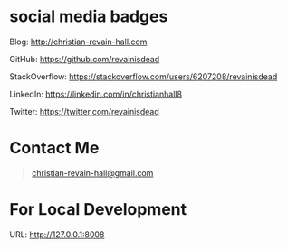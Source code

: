 # social media badges

Blog:               http://christian-revain-hall.com

GitHub:             https://github.com/revainisdead

StackOverflow:      https://stackoverflow.com/users/6207208/revainisdead

LinkedIn:           https://linkedin.com/in/christianhall8

Twitter:            https://twitter.com/revainisdead


# Contact Me

> christian-revain-hall@gmail.com


# For Local Development

URL:    http://127.0.0.1:8008
